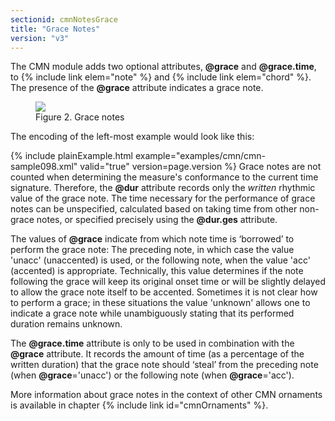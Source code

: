 ```yaml
---
sectionid: cmnNotesGrace
title: "Grace Notes"
version: "v3"
---
```


The CMN module adds two optional attributes, **@grace** and
**@grace.time**, to {% include link elem="note" %} and {% include link elem="chord" %}.
The presence of the **@grace** attribute indicates a grace note.

<figure class="figure"><img src="{{ site.baseurl }}/Images/modules/cmn/grace-300.png" class="img-responsive"><figcaption class="figure-caption">Figure 2. Grace notes</figcaption>
</figure>The encoding of the left-most example would look like this:

{% include plainExample.html example="examples/cmn/cmn-sample098.xml" valid="true" version=page.version %}
Grace notes are not counted when determining the measure's conformance to the current
time signature. Therefore, the **@dur** attribute records only the
*written* rhythmic value of the grace note. The time necessary for the
performance of grace notes can be unspecified, calculated based on taking time from
other non-grace notes, or specified precisely using the **@dur.ges**
attribute.

The values of **@grace** indicate from which note time is
‘borrowed’ to perform the grace note: The preceding note, in which
case the value 'unacc' (unaccented) is used, or the following note, when the value
'acc'
(accented) is appropriate. Technically, this value determines if the note following
the
grace will keep its original onset time or will be slightly delayed to allow the grace
note itself to be accented. Sometimes it is not clear how to perform a grace; in these
situations the value 'unknown' allows one to indicate a grace note while unambiguously
stating that its performed duration remains unknown.

The **@grace.time** attribute is only to be used in combination with the
**@grace** attribute. It records the amount of time (as a percentage of the
written duration) that the grace note should ‘steal’ from the
preceding note (when **@grace**='unacc') or the following note (when
**@grace**='acc').

More information about grace notes in the context of other CMN ornaments is available
in chapter {% include link id="cmnOrnaments" %}.

